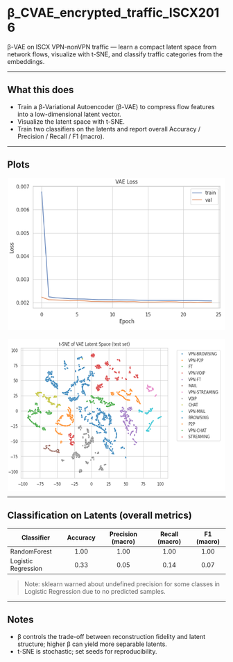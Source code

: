 # β_CVAE_encrypted_traffic_ISCX2016

β-VAE on ISCX VPN-nonVPN traffic — learn a compact latent space from network flows, visualize with t-SNE, and classify traffic categories from the embeddings.

---

## What this does
- Train a β-Variational Autoencoder (β-VAE) to compress flow features into a low-dimensional latent vector.
- Visualize the latent space with t-SNE.
- Train two classifiers on the latents and report overall Accuracy / Precision / Recall / F1 (macro).

---

## Plots

<div style="display:flex; gap:20px; flex-wrap: wrap; justify-content: center;">
  <img src="results/loss_curves.png" alt="Training & validation loss" width="500" height="350"/>
  <img src="results/t-SNE.png" alt="t-SNE projection of latents" width="500" height="350"/>
</div>

---

## Classification on Latents (overall metrics)

| Classifier            | Accuracy | Precision (macro) | Recall (macro) | F1 (macro) |
|-----------------------|:--------:|:-----------------:|:--------------:|:----------:|
| RandomForest          | 1.00 | 1.00          | 1.00       | 1.00   |
| Logistic Regression   | 0.33     | 0.05              | 0.14           | 0.07       |

> Note: sklearn warned about undefined precision for some classes in Logistic Regression due to no predicted samples.

---

## Notes
- β controls the trade-off between reconstruction fidelity and latent structure; higher β can yield more separable latents.
- t-SNE is stochastic; set seeds for reproducibility.
